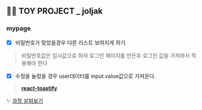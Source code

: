 ## 👩‍🎓 TOY PROJECT _ joljak
### mypage
- [x] 비밀번호가 맞았을경우 다른 리스트 보여지게 하기
 >  비밀번호값은 임시값으로 하자 로그인 페이지를 만든후 로그인 값을 가져와서 적용해야 한다
- [x] 수정을 눌렀을 경우 user데이터를 input.value값으로 가져온다.
 > [**react-toastify**](https://fkhadra.github.io/react-toastify/introduction) 

✨ [과정 살펴보기](https://github.com/globalmedia-joljak/web-frontend/pull/38/commits/79841b9a8efa9c31a2a16c509caa47d66c488697)

